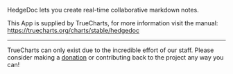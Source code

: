 HedgeDoc lets you create real-time collaborative markdown notes.

This App is supplied by TrueCharts, for more information visit the manual: https://truecharts.org/charts/stable/hedgedoc

---

TrueCharts can only exist due to the incredible effort of our staff.
Please consider making a [donation](https://truecharts.org/docs/about/sponsor) or contributing back to the project any way you can!
